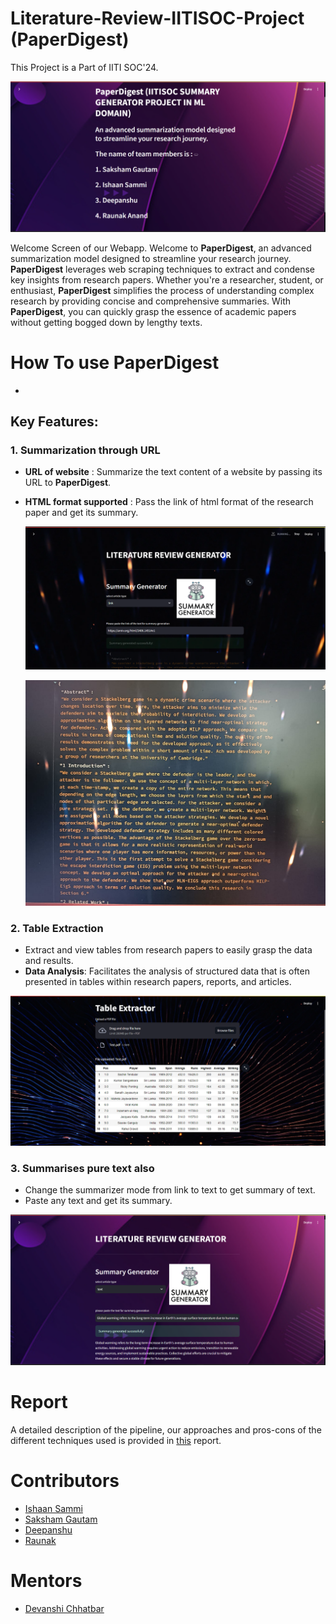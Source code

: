 # Literature-Review-IITISOC-Project (PaperDigest)

This Project is a Part of IITI SOC'24.

![Web Page](https://github.com/CompilerIsHere/Literature-Review-IITISOC-ProjectProject/blob/main/Images/Screenshot%20(46).png)

Welcome Screen of our Webapp.
Welcome to **PaperDigest**, an advanced summarization model designed to streamline your research journey. **PaperDigest** leverages web scraping techniques to extract and condense key insights from research papers.
Whether you're a researcher, student, or enthusiast, **PaperDigest** simplifies the process of understanding complex research by providing concise and comprehensive summaries. With **PaperDigest**, you can quickly grasp the essence of academic papers without getting bogged down by lengthy texts.

# How To use PaperDigest

* 

## Key Features:
### 1. Summarization through URL
* **URL of website** : Summarize the text content of a website by passing its URL to **PaperDigest**.
* **HTML format supported** : Pass the link of html format of the research paper and get its summary.

  ![Summary](https://github.com/CompilerIsHere/Literature-Review-IITISOC-ProjectProject/blob/main/Images/Screenshot%20(43).png)

  ![Summary](https://github.com/CompilerIsHere/Literature-Review-IITISOC-ProjectProject/blob/main/Images/WhatsApp%20Image%202024-07-26%20at%207.35.07%20PM.jpeg)

### 2. Table Extraction
* Extract and view tables from research papers to easily grasp the data and results.
*  **Data Analysis**: Facilitates the analysis of structured data that is often presented in tables within research papers, reports, and articles.

  ![Extracted Table](https://github.com/CompilerIsHere/Literature-Review-IITISOC-ProjectProject/blob/main/Images/Screenshot%20(42).png)

### 3. Summarises pure text also
* Change the summarizer mode from link to text to get summary of text.
* Paste any text and get its summary.

![Pure Text Summary](https://github.com/CompilerIsHere/Literature-Review-IITISOC-ProjectProject/blob/main/Images/Screenshot%20(47).png)

# Report
A detailed description of the pipeline, our approaches and pros-cons of the different techniques used is provided in [this](https://docs.google.com/presentation/d/1GYszBk102gT_zUnR5IGqz-3w63NqaYxd/edit?usp=sharing&ouid=109163125186636273961&rtpof=true&sd=true) report.

# Contributors
* [Ishaan Sammi](https://github.com/IshaanSammi)
* [Saksham Gautam](https://github.com/CompilerIsHere)
* [Deepanshu](https://github.com/Deepanshu41008)
* [Raunak](https://github.com/Raunakanand)

# Mentors
* [Devanshi Chhatbar](https://github.com/devanshi00)
